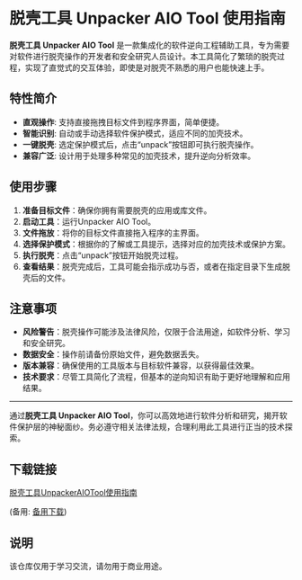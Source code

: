 # 脱壳工具 Unpacker AIO Tool 使用指南

**脱壳工具 Unpacker AIO Tool** 是一款集成化的软件逆向工程辅助工具，专为需要对软件进行脱壳操作的开发者和安全研究人员设计。本工具简化了繁琐的脱壳过程，实现了直觉式的交互体验，即使是对脱壳不熟悉的用户也能快速上手。

## 特性简介

- **直观操作**: 支持直接拖拽目标文件到程序界面，简单便捷。
- **智能识别**: 自动或手动选择软件保护模式，适应不同的加壳技术。
- **一键脱壳**: 选定保护模式后，点击“unpack”按钮即可执行脱壳操作。
- **兼容广泛**: 设计用于处理多种常见的加壳技术，提升逆向分析效率。

## 使用步骤

1. **准备目标文件**：确保你拥有需要脱壳的应用或库文件。
2. **启动工具**：运行Unpacker AIO Tool。
3. **文件拖放**：将你的目标文件直接拖入程序的主界面。
4. **选择保护模式**：根据你的了解或工具提示，选择对应的加壳技术或保护方案。
5. **执行脱壳**：点击“unpack”按钮开始脱壳过程。
6. **查看结果**：脱壳完成后，工具可能会指示成功与否，或者在指定目录下生成脱壳后的文件。

## 注意事项

- **风险警告**：脱壳操作可能涉及法律风险，仅限于合法用途，如软件分析、学习和安全研究。
- **数据安全**：操作前请备份原始文件，避免数据丢失。
- **版本兼容**：确保使用的工具版本与目标软件兼容，以获得最佳效果。
- **技术要求**：尽管工具简化了流程，但基本的逆向知识有助于更好地理解和应用结果。

---

通过**脱壳工具 Unpacker AIO Tool**，你可以高效地进行软件分析和研究，揭开软件保护层的神秘面纱。务必遵守相关法律法规，合理利用此工具进行正当的技术探索。

## 下载链接
[脱壳工具UnpackerAIOTool使用指南](https://pan.quark.cn/s/8894af106ced) 

(备用: [备用下载](https://pan.baidu.com/s/1XscdNlxtHmrEywR_FCUpoQ?pwd=1234))

## 说明

该仓库仅用于学习交流，请勿用于商业用途。
